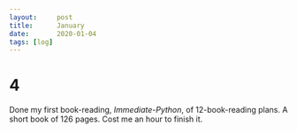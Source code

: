 ```yaml
---
layout:     post
title:      January
date:       2020-01-04
tags: [log]
---
```


# 4 

Done my first book-reading, *Immediate-Python*, of 12-book-reading plans.
A short book of 126 pages. Cost me an hour to finish it. 
